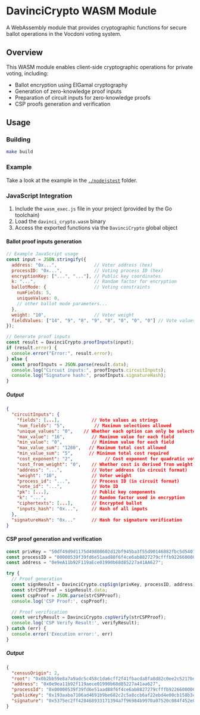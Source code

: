 # DavinciCrypto WASM Module

A WebAssembly module that provides cryptographic functions for secure ballot operations in the Vocdoni voting system.

## Overview

This WASM module enables client-side cryptographic operations for private voting, including:

- Ballot encryption using ElGamal cryptography
- Generation of zero-knowledge proof inputs
- Preparation of circuit inputs for zero-knowledge proofs
- CSP proofs generation and verification

## Usage

### Building

```bash
make build
```

### Example
Take a look at the example in the [`./nodejstest`](./nodejstest/README.md) folder.

### JavaScript Integration

1. Include the `wasm_exec.js` file in your project (provided by the Go toolchain)
2. Load the `davinci_crypto.wasm` binary
3. Access the exported functions via the `DavinciCrypto` global object


#### Ballot proof inputs generation
```javascript
// Example JavaScript usage
const input = JSON.stringify({
  address: "0x...",              // Voter address (hex)
  processID: "0x...",            // Voting process ID (hex)
  encryptionKey: ["...", "..."], // Public key coordinates
  k: "...",                      // Random factor for encryption
  ballotMode: {                  // Voting constraints
    numFields: 5,
    uniqueValues: 0,
    // other ballot mode parameters...
  },
  weight: "10",                  // Voter weight
  fieldValues: ["14", "9", "8", "9", "0", "0", "0", "0"] // Vote values
});

// Generate proof inputs
const result = DavinciCrypto.proofInputs(input);
if (result.error) {
  console.error("Error:", result.error);
} else {
  const proofInputs = JSON.parse(result.data);
  console.log("Circuit inputs:", proofInputs.circuitInputs);
  console.log("Signature hash:", proofInputs.signatureHash);
}
```

##### Output

```json
{
  "circuitInputs": {
    "fields": [...],            // Vote values as strings
    "num_fields": "5",           // Maximum selections allowed
    "unique_values": "0",    // Whether each option can only be selected once
    "max_value": "16",          // Maximum value for each field
    "min_value": "0",           // Minimum value for each field
    "max_value_sum": "1280",   // Maximum total cost allowed
    "min_value_sum": "5",      // Minimum total cost required
    "cost_exponent": "2",            // Cost exponent for quadratic voting
    "cost_from_weight": "0",    // Whether cost is derived from weight
    "address": "...",           // Voter address (in circuit format)
    "weight": "10",             // Voter weight
    "process_id": "...",        // Process ID (in circuit format)
    "vote_id": "...",           // Vote ID
    "pk": [...],                // Public key components
    "k": "...",                 // Random factor used in encryption
    "ciphertexts": [...],       // Encrypted ballot
    "inputs_hash": "0x...",     // Hash of all inputs
  },
  "signatureHash": "0x..."      // Hash for signature verification
}
```


#### CSP proof generation and verification

```javascript
const privKey = "50df49d9d1175d49808602d12bf945ba3f55d90146882fbc5d54078f204f5005372143904f3fd452767581fd55b4c27aedacdd7b70d14f374b7c9f341c0f9a5300";
const processID = "00000539f39fd6e51aad88f6f4ce6ab8827279cfffb922660000000000000000";
const address = "0e9eA11b92F119aEce01990b68d85227a41AA627";

try {
  // Proof generation
  const signResult = DavinciCrypto.cspSign(privKey, processID, address);
  const strCSPProof = signResult.data;
  const cspProof = JSON.parse(strCSPProof);
  console.log('CSP Proof:', cspProof);

  // Proof verification
  const verifyResult = DavinciCrypto.cspVerify(strCSPProof);
  console.log('CSP Verify Result:', verifyResult);
} catch (err) {
  console.error('Execution error:', err)
}
```

##### Output

```json
{
  "censusOrigin": 2,
  "root": "0x0b2bb59e8a7a9adc5c458c1da6cff2f41fbacda8fa8d82c0ee2c5217bdd8c6ce",
  "address": "0x0e9ea11b92f119aece01990b68d85227a41aa627",
  "processId": "0x00000539f39fd6e51aad88f6f4ce6ab8827279cfffb922660000000000000000",
  "publicKey": "0x193aaba7106ad4691b9be682c2c5a8ccb6af22ebd4e00cb158b3cd0ed18c0c8f",
  "signature": "0x5375ec2ff428468933171394a7f96984b9970a07520c084f452e0d7443e1c80601f805d09ea1a8d94cb59ab239d2308be0156011b9f2635123f288f600fa0f76"
}
```
